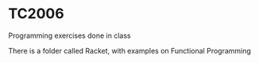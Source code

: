 # TC2006
Programming exercises done in class

There is a folder called Racket, with examples on Functional Programming

